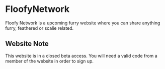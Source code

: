# FloofyNetwork
Floofy Network is a upcoming furry website where you can share anything furry, feathered or scalie related.

## Website Note
This website is in a closed beta access.
You will need a valid code from a member of the website in order to sign up.
